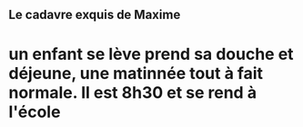 ## Le cadavre exquis de Maxime

# un enfant se lève prend sa douche et déjeune, une matinnée tout à fait normale. Il est 8h30 et se rend à l'école